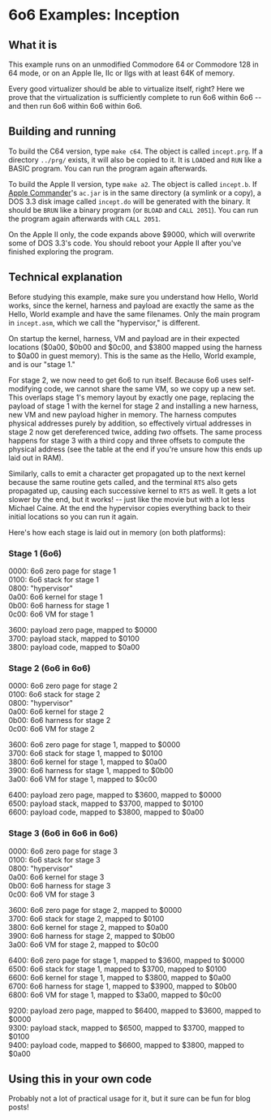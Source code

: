 # 6o6 Examples: Inception

## What it is

This example runs on an unmodified Commodore 64 or Commodore 128 in 64 mode, or on an Apple IIe, IIc or IIgs with at least 64K of memory.

Every good virtualizer should be able to virtualize itself, right? Here we prove that the virtualization is sufficiently complete to run 6o6 within 6o6 -- and then run 6o6 within 6o6 within 6o6.

## Building and running

To build the C64 version, type `make c64`. The object is called `incept.prg`. If a directory `../prg/` exists, it will also be copied to it. It is `LOAD`ed and `RUN` like a BASIC program. You can run the program again afterwards.

To build the Apple II version, type `make a2`. The object is called `incept.b`. If [Apple Commander](https://applecommander.github.io/)'s `ac.jar` is in the same directory (a symlink or a copy), a DOS 3.3 disk image called `incept.do` will be generated with the binary. It should be `BRUN` like a binary program (or `BLOAD` and `CALL 2051`). You can run the program again afterwards with `CALL 2051`.

On the Apple II only, the code expands above $9000, which will overwrite some of DOS 3.3's code. You should reboot your Apple II after you've finished exploring the program.

## Technical explanation

Before studying this example, make sure you understand how Hello, World works, since the kernel, harness and payload are exactly the same as the Hello, World example and have the same filenames. Only the main program in `incept.asm`, which we call the "hypervisor," is different.

On startup the kernel, harness, VM and payload are in their expected locations ($0a00, $0b00 and $0c00, and $3800 mapped using the harness to $0a00 in guest memory). This is the same as the Hello, World example, and is our "stage 1."

For stage 2, we now need to get 6o6 to run itself. Because 6o6 uses self-modifying code, we cannot share the same VM, so we copy up a new set. This overlaps stage 1's memory layout by exactly one page, replacing the payload of stage 1 with the kernel for stage 2 and installing a new harness, new VM and new payload higher in memory. The harness computes physical addresses purely by addition, so effectively virtual addresses in stage 2 now get dereferenced twice, adding _two_ offsets. The same process happens for stage 3 with a third copy and three offsets to compute the physical address (see the table at the end if you're unsure how this ends up laid out in RAM).

Similarly, calls to emit a character get propagated up to the next kernel because the same routine gets called, and the terminal `RTS` also gets propagated up, causing each successive kernel to `RTS` as well. It gets a lot slower by the end, but it works! -- just like the movie but with a lot less Michael Caine. At the end the hypervisor copies everything back to their initial locations so you can run it again.

Here's how each stage is laid out in memory (on both platforms):

### Stage 1 (6o6)

0000: 6o6 zero page for stage 1  
0100: 6o6 stack for stage 1  
0800: "hypervisor"  
0a00: 6o6 kernel for stage 1  
0b00: 6o6 harness for stage 1  
0c00: 6o6 VM for stage 1

3600: payload zero page, mapped to $0000  
3700: payload stack, mapped to $0100  
3800: payload code, mapped to $0a00

### Stage 2 (6o6 in 6o6)

0000: 6o6 zero page for stage 2  
0100: 6o6 stack for stage 2  
0800: "hypervisor"  
0a00: 6o6 kernel for stage 2  
0b00: 6o6 harness for stage 2  
0c00: 6o6 VM for stage 2

3600: 6o6 zero page for stage 1, mapped to $0000  
3700: 6o6 stack for stage 1, mapped to $0100  
3800: 6o6 kernel for stage 1, mapped to $0a00  
3900: 6o6 harness for stage 1, mapped to $0b00  
3a00: 6o6 VM for stage 1, mapped to $0c00

6400: payload zero page, mapped to $3600, mapped to $0000  
6500: payload stack, mapped to $3700, mapped to $0100  
6600: payload code, mapped to $3800, mapped to $0a00

### Stage 3 (6o6 in 6o6 in 6o6)

0000: 6o6 zero page for stage 3  
0100: 6o6 stack for stage 3  
0800: "hypervisor"  
0a00: 6o6 kernel for stage 3  
0b00: 6o6 harness for stage 3  
0c00: 6o6 VM for stage 3

3600: 6o6 zero page for stage 2, mapped to $0000  
3700: 6o6 stack for stage 2, mapped to $0100  
3800: 6o6 kernel for stage 2, mapped to $0a00  
3900: 6o6 harness for stage 2, mapped to $0b00  
3a00: 6o6 VM for stage 2, mapped to $0c00

6400: 6o6 zero page for stage 1, mapped to $3600, mapped to $0000  
6500: 6o6 stack for stage 1, mapped to $3700, mapped to $0100  
6600: 6o6 kernel for stage 1, mapped to $3800, mapped to $0a00  
6700: 6o6 harness for stage 1, mapped to $3900, mapped to $0b00  
6800: 6o6 VM for stage 1, mapped to $3a00, mapped to $0c00

9200: payload zero page, mapped to $6400, mapped to $3600, mapped to $0000  
9300: payload stack, mapped to $6500, mapped to $3700, mapped to $0100  
9400: payload code, mapped to $6600, mapped to $3800, mapped to $0a00

## Using this in your own code

Probably not a lot of practical usage for it, but it sure can be fun for blog posts!
